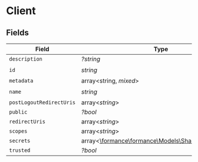 # Client


## Fields

| Field                                                                                       | Type                                                                                        | Required                                                                                    | Description                                                                                 |
| ------------------------------------------------------------------------------------------- | ------------------------------------------------------------------------------------------- | ------------------------------------------------------------------------------------------- | ------------------------------------------------------------------------------------------- |
| `description`                                                                               | *?string*                                                                                   | :heavy_minus_sign:                                                                          | N/A                                                                                         |
| `id`                                                                                        | *string*                                                                                    | :heavy_check_mark:                                                                          | N/A                                                                                         |
| `metadata`                                                                                  | array<string, *mixed*>                                                                      | :heavy_minus_sign:                                                                          | N/A                                                                                         |
| `name`                                                                                      | *string*                                                                                    | :heavy_check_mark:                                                                          | N/A                                                                                         |
| `postLogoutRedirectUris`                                                                    | array<*string*>                                                                             | :heavy_minus_sign:                                                                          | N/A                                                                                         |
| `public`                                                                                    | *?bool*                                                                                     | :heavy_minus_sign:                                                                          | N/A                                                                                         |
| `redirectUris`                                                                              | array<*string*>                                                                             | :heavy_minus_sign:                                                                          | N/A                                                                                         |
| `scopes`                                                                                    | array<*string*>                                                                             | :heavy_minus_sign:                                                                          | N/A                                                                                         |
| `secrets`                                                                                   | array<[\formance\formance\Models\Shared\ClientSecret](../../Models/Shared/ClientSecret.md)> | :heavy_minus_sign:                                                                          | N/A                                                                                         |
| `trusted`                                                                                   | *?bool*                                                                                     | :heavy_minus_sign:                                                                          | N/A                                                                                         |
